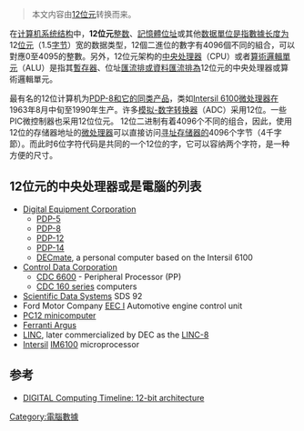 > 本文内容由[12位元](https://zh.wikipedia.org/wiki/12位元)转换而来。


在[计算机系统结构](../Page/计算机系统结构.md "wikilink")中，**12位元**[整数](../Page/整数.md "wikilink")、[記憶體位址](../Page/記憶體位址.md "wikilink")或其他[数据單位是指數據长度为](https://zh.wikipedia.org/wiki/数据 "wikilink")12[位元](../Page/位元.md "wikilink")（1.5[字节](../Page/字节.md "wikilink")）宽的数据类型，12個二進位的數字有4096個不同的組合，可以對應0至4095的整數。另外，12位元架构的[中央处理器](../Page/中央处理器.md "wikilink")（CPU）或者[算術邏輯單元](https://zh.wikipedia.org/wiki/算術邏輯單元 "wikilink")（ALU）是指其[暫存器](https://zh.wikipedia.org/wiki/暫存器 "wikilink")、位址[匯流排或資料](https://zh.wikipedia.org/wiki/匯流排 "wikilink")[匯流排為](https://zh.wikipedia.org/wiki/匯流排 "wikilink")12位元的中央处理器或算術邏輯單元。

最有名的12位计算机为[PDP-8和它的同类产品](https://zh.wikipedia.org/wiki/PDP-8 "wikilink")，类如[Intersil 6100微处理器在](https://zh.wikipedia.org/wiki/Intersil_6100 "wikilink")1963年8月中旬至1990年生产。许多[模拟-数字转换器](https://zh.wikipedia.org/wiki/模拟-数字转换器 "wikilink")（ADC）采用12位。一些PIC微控制器也采用12位位元。 12位二进制有着4096个不同的组合，因此，使用12位的存储器地址的[微处理器](../Page/微处理器.md "wikilink")可以直接访问[寻址存储器的](https://zh.wikipedia.org/wiki/寻址存储器 "wikilink")4096个字节（4千字節）。而此时6位字符代码是共同的一个12位的字，它可以容纳两个字符，是一种方便的尺寸。

## 12位元的中央处理器或是電腦的列表

  - [Digital Equipment Corporation](https://zh.wikipedia.org/wiki/Digital_Equipment_Corporation "wikilink")
      - [PDP-5](https://zh.wikipedia.org/wiki/Programmed_Data_Processor "wikilink")
      - [PDP-8](https://zh.wikipedia.org/wiki/PDP-8 "wikilink")
      - [PDP-12](https://zh.wikipedia.org/wiki/Programmed_Data_Processor "wikilink")
      - [PDP-14](https://zh.wikipedia.org/wiki/Programmed_Data_Processor "wikilink")
      - [DECmate](https://zh.wikipedia.org/wiki/DECmate "wikilink"), a personal computer based on the Intersil 6100
  - [Control Data Corporation](https://zh.wikipedia.org/wiki/Control_Data_Corporation "wikilink")
      - [CDC 6600](https://zh.wikipedia.org/wiki/CDC_6600 "wikilink") - Peripheral Processor (PP)
      - [CDC 160 series](https://zh.wikipedia.org/wiki/CDC_160_series "wikilink") computers
  - [Scientific Data Systems](https://zh.wikipedia.org/wiki/Scientific_Data_Systems "wikilink") SDS 92
  - Ford Motor Company [EEC I](https://zh.wikipedia.org/wiki/Ford_EEC#EEC_I_and_II "wikilink") Automotive engine control unit
  - [PC12 minicomputer](https://zh.wikipedia.org/wiki/PC12_minicomputer "wikilink")
  - [Ferranti Argus](https://zh.wikipedia.org/wiki/Ferranti_Argus "wikilink")
  - [LINC](https://zh.wikipedia.org/wiki/LINC "wikilink"), later commercialized by DEC as the [LINC-8](https://zh.wikipedia.org/wiki/LINC-8 "wikilink")
  - [Intersil](https://zh.wikipedia.org/wiki/Intersil "wikilink") [IM6100](https://zh.wikipedia.org/wiki/Intersil_6100 "wikilink") microprocessor

## 参考

  - [DIGITAL Computing Timeline: 12-bit architecture](http://research.microsoft.com/Users/gbell/Digital/timeline/12-bit.htm)

[Category:電腦數據](https://zh.wikipedia.org/wiki/Category:電腦數據 "wikilink")